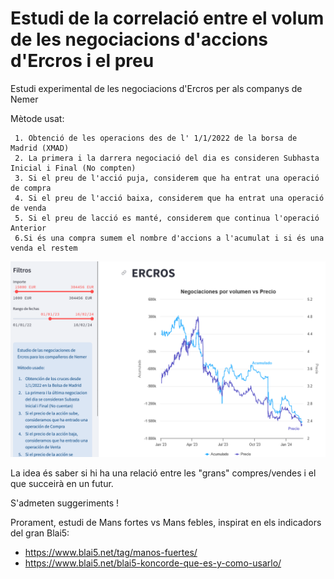 # Estudi de la correlació entre el volum de les negociacions d'accions d'Ercros i el preu

Estudi experimental de les negociacions d'Ercros per als companys de Nemer

Mètode usat:

     1. Obtenció de les operacions des de l' 1/1/2022 de la borsa de Madrid (XMAD)
     2. La primera i la darrera negociació del dia es consideren Subhasta Inicial i Final (No compten)
     3. Si el preu de l'acció puja, considerem que ha entrat una operació de compra
     4. Si el preu de l'acció baixa, considerem que ha entrat una operació de venda
     5. Si el preu de lacció es manté, considerem que continua l'operació Anterior
     6.Si és una compra sumem el nombre d'accions a l'acumulat i si és una venda el restem


![NegociacionsErcros](NegociacionsErcros.png)

La idea és saber si hi ha una relació entre les "grans" compres/vendes i el que succeirà en un futur.

S'admeten suggeriments !

Prorament,  estudi de Mans fortes vs Mans febles, inspirat en els indicadors del gran Blai5: 
- https://www.blai5.net/tag/manos-fuertes/
- https://www.blai5.net/blai5-koncorde-que-es-y-como-usarlo/


